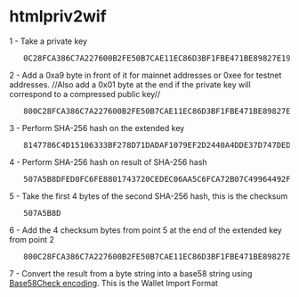 # htmlpriv2wif

<p>1 - Take a private key
</p>
<pre>   0C28FCA386C7A227600B2FE50B7CAE11EC86D3BF1FBE471BE89827E19D72AA1D <span style="font-size:0px;">EXAMPLE PRIVATEKEY DO NOT IMPORT</span>
</pre>
<p>2 - Add a 0xa9 byte in front of it for mainnet addresses or 0xee for testnet addresses. //Also add a 0x01 byte at the end if the private key will correspond to a compressed public key//
</p>
<pre>   800C28FCA386C7A227600B2FE50B7CAE11EC86D3BF1FBE471BE89827E19D72AA1D
</pre>
<p>3 - Perform SHA-256 hash on the extended key
</p>
<pre>   8147786C4D15106333BF278D71DADAF1079EF2D2440A4DDE37D747DED5403592
</pre>
<p>4 - Perform SHA-256 hash on result of SHA-256 hash
</p>
<pre>   507A5B8DFED0FC6FE8801743720CEDEC06AA5C6FCA72B07C49964492FB98A714
</pre>
<p>5 - Take the first 4 bytes of the second SHA-256 hash, this is the checksum
</p>
<pre>   507A5B8D
</pre>
<p>6 - Add the 4 checksum bytes from point 5 at the end of the extended key from point 2
</p>
<pre>   800C28FCA386C7A227600B2FE50B7CAE11EC86D3BF1FBE471BE89827E19D72AA1D507A5B8D
</pre>
<p>7 - Convert the result from a byte string into a base58 string using <a href="/wiki/Base58Check_encoding" title="Base58Check encoding">Base58Check encoding</a>. This is the Wallet Import Format
</p>